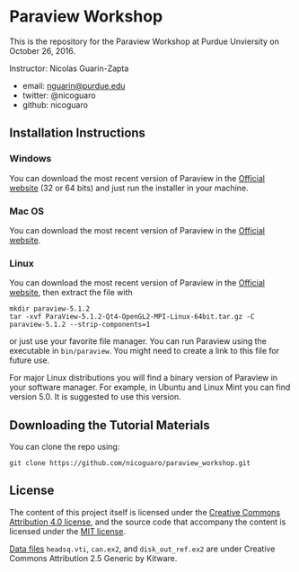 # Paraview Workshop

This is the repository for the Paraview Workshop at Purdue Unviersity on October 26, 2016.

Instructor: Nicolas Guarin-Zapta

- email: nguarin@purdue.edu
- twitter: @nicoguaro
- github: nicoguaro

## Installation Instructions

### Windows

You can download the most recent version of Paraview in the [Official website](http://www.paraview.org/download/) (32 or 64 bits) and just run the installer in your machine.

### Mac OS

You can download the most recent version of Paraview in the [Official website](http://www.paraview.org/download/).

### Linux

You can download the most recent version of Paraview in the [Official website](http://www.paraview.org/download/), then extract the file with

    mkdir paraview-5.1.2
    tar -xvf ParaView-5.1.2-Qt4-OpenGL2-MPI-Linux-64bit.tar.gz -C paraview-5.1.2 --strip-components=1

or just use your favorite file manager. You can run Paraview using the executable
in ``bin/paraview``. You might need to create a link to this file for future use.

For major Linux distributions you will find a binary version of Paraview in your software manager. For example, in Ubuntu and Linux Mint you can find version 5.0. It is suggested to use this version.


## Downloading the Tutorial Materials
You can clone the repo using:

    git clone https://github.com/nicoguaro/paraview_workshop.git

## License

The content of this project itself is licensed under the [Creative Commons Attribution 4.0 license](http://choosealicense.com/licenses/cc-by-4.0/), and the source code that accompany the content is licensed under the [MIT license](https://opensource.org/licenses/mit-license.php).

[Data files](./data) ``headsq.vti``, ``can.ex2``, and ``disk_out_ref.ex2`` are under Creative Commons Attribution 2.5 Generic by Kitware.
